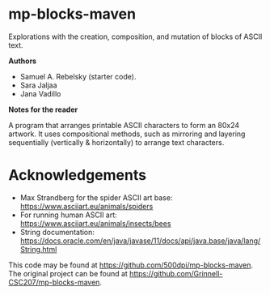 # mp-blocks-maven

Explorations with the creation, composition, and mutation of blocks of ASCII text.

**Authors**

* Samuel A. Rebelsky (starter code).
* Sara Jaljaa
* Jana Vadillo

**Notes for the reader**

A program that arranges printable ASCII characters to 
form an 80x24 artwork. It uses compositional methods,
such as mirroring and layering sequentially (vertically
& horizontally) to arrange text characters.

# Acknowledgements

* Max Strandberg for the spider ASCII art base:
    https://www.asciiart.eu/animals/spiders
* For running human ASCII art:
    https://www.asciiart.eu/animals/insects/bees
* String documentation:
    https://docs.oracle.com/en/java/javase/11/docs/api/java.base/java/lang/String.html

This code may be found at <https://github.com/500dpi/mp-blocks-maven>. 
The original project can be found at <https://github.com/Grinnell-CSC207/mp-blocks-maven>.
